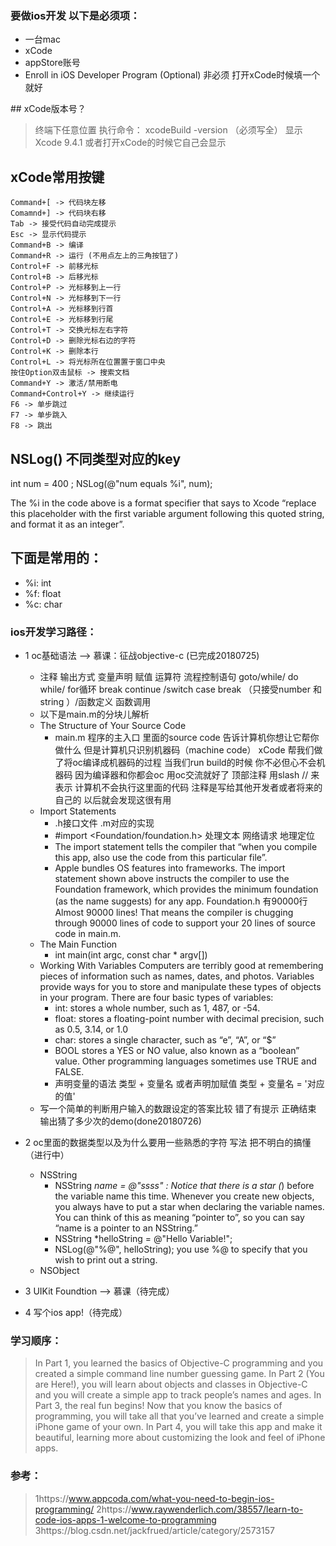 ### 要做ios开发 以下是必须项：
- 一台mac
- xCode 
- appStore账号
- Enroll in iOS Developer Program (Optional) 非必须 打开xCode时候填一个就好


## xCode版本号？
> 终端下任意位置 执行命令： xcodeBuild -version （必须写全）  显示 Xcode 9.4.1 或者打开xCode的时候它自己会显示


## xCode常用按键
```
Command+[ -> 代码块左移
Comamnd+] -> 代码块右移
Tab -> 接受代码自动完成提示
Esc -> 显示代码提示
Command+B -> 编译
Command+R -> 运行 (不用点左上的三角按钮了)
Control+F -> 前移光标
Control+B -> 后移光标
Control+P -> 光标移到上一行
Control+N -> 光标移到下一行
Control+A -> 光标移到行首
Control+E -> 光标移到行尾
Control+T -> 交换光标左右字符
Control+D -> 删除光标右边的字符
Control+K -> 删除本行
Control+L -> 将光标所在位置置于窗口中央
按住Option双击鼠标 -> 搜索文档
Command+Y -> 激活/禁用断电
Command+Control+Y -> 继续运行
F6 -> 单步跳过
F7 -> 单步跳入
F8 -> 跳出
```

## NSLog() 不同类型对应的key
int num = 400 ;
NSLog(@"num equals %i", num);

The %i in the code above is a format specifier that says to Xcode “replace this placeholder with the first variable argument following this quoted string, and format it as an integer”.
## 下面是常用的：
- %i: int
- %f: float
- %c: char



### ios开发学习路径：
- 1 oc基础语法 --> 慕课：征战objective-c (已完成20180725)
    -  注释 输出方式 变量声明 赋值 运算符 流程控制语句 goto/while/ do while/ for循环 break continue /switch case break （只接受number 和string ）/函数定义 函数调用
    -  以下是main.m的分块儿解析
    - The Structure of Your Source Code 
        -  main.m  程序的主入口 里面的source code 告诉计算机你想让它帮你做什么 但是计算机只识别机器码（machine code） xCode 帮我们做了将oc编译成机器码的过程 当我们run build的时候 你不必但心不会机器码 因为编译器和你都会oc 用oc交流就好了  顶部注释 用slash // 来表示 计算机不会执行这里面的代码 注释是写给其他开发者或者将来的自己的  以后就会发现这很有用
    - Import Statements
        -  .h接口文件  .m对应的实现 
        -  #import <Foundation/foundation.h>  处理文本 网络请求 地理定位
        -  The import statement tells the compiler that “when you compile this app, also use the code from this particular file”.
        -  Apple bundles OS features into frameworks. The import statement shown above instructs the compiler to use the Foundation framework, which provides the minimum foundation (as the name suggests) for any app.  Foundation.h 有90000行 Almost 90000 lines! That means the compiler is chugging through 90000 lines of code to support your 20 lines of source code in main.m.
    -  The Main Function
        - int main(int argc, const char * argv[])
    -  Working With Variables Computers are terribly good at remembering pieces of information such as names, dates, and photos. Variables provide ways for you to store and manipulate these types of objects in your program. There are four basic types of variables:
        -  int: stores a whole number, such as 1, 487, or -54.
        -  float: stores a floating-point number with decimal precision, such as 0.5, 3.14, or 1.0
        -  char: stores a single character, such as “e”, “A”, or “$”
        -  BOOL stores a YES or NO value, also known as a “boolean” value. Other programming languages sometimes use TRUE and FALSE.
        -  声明变量的语法 类型 + 变量名  或者声明加赋值  类型 + 变量名  = '对应的值'
    - 写一个简单的判断用户输入的数跟设定的答案比较 错了有提示 正确结束 输出猜了多少次的demo(done20180726)
- 2 oc里面的数据类型以及为什么要用一些熟悉的字符 写法 把不明白的搞懂 （进行中）
    - NSString
        - NSString *name = @"ssss" : Notice that there is a star (*) before the variable name this time. Whenever you create new objects, you always have to put a star when declaring the variable names. You can think of this as meaning “pointer to”, so you can say “name is a pointer to an NSString.”
        - NSString *helloString = @"Hello Variable!";
        - NSLog(@"%@", helloString); you use %@ to specify that you wish to print out a string.
    - NSObject

- 3 UIKit Foundtion --> 慕课（待完成）
- 4 写个ios app!（待完成）

### 学习顺序：
> In Part 1, you learned the basics of Objective-C programming and you created a simple command line number guessing game.
> In Part 2 (You are Here!), you will learn about objects and classes in Objective-C and you will create a simple app to track people’s names and ages.
> In Part 3, the real fun begins! Now that you know the basics of programming, you will take all that you’ve learned and create a simple iPhone game of your own.
> In Part 4, you will take this app and make it beautiful, learning more about customizing the look and feel of iPhone apps.
### 参考：
> 1https://www.appcoda.com/what-you-need-to-begin-ios-programming/
> 2https://www.raywenderlich.com/38557/learn-to-code-ios-apps-1-welcome-to-programming
> 3https://blog.csdn.net/jackfrued/article/category/2573157